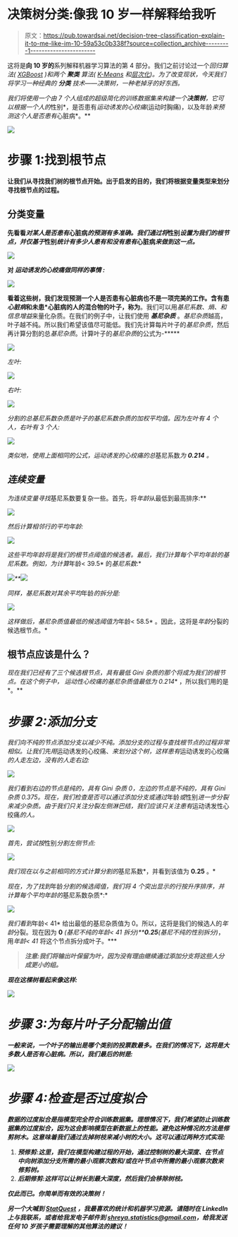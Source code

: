 # 决策树分类:像我 10 岁一样解释给我听

> 原文：<https://pub.towardsai.net/decision-tree-classification-explain-it-to-me-like-im-10-59a53c0b338f?source=collection_archive---------1----------------------->

这将是**向 10 岁的**系列解释机器学习算法的第 4 部分。我们之前讨论过一个*回归算法( [XGBoost](https://medium.com/towards-data-science/xgboost-regression-explain-it-to-me-like-im-10-2cf324b0bbdb) )和两个 ***聚类*** 算法( [K-Means](https://medium.com/towards-data-science/k-means-clustering-explain-it-to-me-like-im-10-e0badf10734a) 和[层次化](https://medium.com/towards-data-science/hierarchical-clustering-explain-it-to-me-like-im-10-f949f8f3f80))。为了改变现状，今天我们将学习一种经典的 ***分类*** 技术——决策树，一种老掉牙的好东西。*

*我们将使用一个由 7 个人组成的超级简化的训练数据集来构建一个**决策树**，它可以根据一个人的*性别*，是否患有*运动诱发的心绞痛*(运动时胸痛)，以及年龄*来预测这个人是否患有*心脏病*。**

**![](img/cd23492fb3c9a109adcb9c5361b30d49.png)**

# **步骤 1:找到根节点**

**让我们从寻找我们树的根节点开始。出于启发的目的，我们将根据变量类型来划分寻找根节点的过程。**

## **分类变量**

**先看看*对某人是否患有*心脏病*的预测有多准确。我们通过将*性别*设置为我们的根节点，并仅基于*性别*统计有多少人患有和没有患有*心脏病*来做到这一点。***

**![](img/e72f6d71d6ed437b02bc466c40756dfe.png)**

**对 ***运动诱发的心绞痛做同样的事情*** *:***

**![](img/29683c5aac0869a6b386690c6284bab1.png)**

**看着这些树，我们发现预测一个人是否患有心脏病也不是一项完美的工作。含有患*心脏病*和未患*心脏病的人的混合物的叶子，称为**。我们可以用*基尼系数、熵、*和*信息增益*来量化杂质。在我们的例子中，让我们使用 ***基尼杂质*** 。*基尼杂质*越高，叶子越不纯。所以我们希望该值尽可能低。我们先计算每片叶子的*基尼杂质*，然后再计算分割的总*基尼杂质*。计算叶子的*基尼杂质*的公式为-*****

*![](img/b25de920e701e8d9363f552caabf83e9.png)*

*左叶:*

*![](img/1aa66f310b2b1dfd0128f0fe3e62e536.png)*

*右叶:*

*![](img/985e95ba84a03650327cdb90ef02ff38.png)*

*分割的总基尼系数杂质是叶子的基尼系数杂质的加权平均值。因为左叶有 4 个人，右叶有 3 个人:*

*![](img/46d4462962bcbeeda9e4a1df27b48bd5.png)*

*类似地，使用上面相同的公式，*运动诱发的心绞痛*的总*基尼系数*为 **0.214** 。*

## *连续变量*

*为连续变量寻找*基尼系数要复杂一些。首先，将*年龄*从最低到最高排序:**

*![](img/31584d793a16537f45690b5f1a43648a.png)*

*然后计算相邻行的平均年龄:*

*![](img/36dde65d5190c35e5803f5937c58b7b9.png)*

*这些平均年龄将是我们的根节点阈值的候选者。最后，我们计算每个平均年龄的基尼系数。例如，为计算*年龄< 39.5* 的*基尼系数*:*

*![](img/dd83ea9f351fbd69c3f9580d233328b3.png)**![](img/9d03addf8f0363387ef9837ed2b781bb.png)*

*同样，*基尼系数*对其余平均*年龄*的拆分是:*

*![](img/5de80ec949dcd2ef1c43fcfa6c30d679.png)*

*这样做后，*基尼杂质*值最低的候选阈值为*年龄< 58.5* 。因此，这将是*年龄*分裂的候选根节点。*

## ****根节点应该是什么？****

*现在我们已经有了三个候选根节点，具有最低 *Gini 杂质*的那个将成为我们的根节点。在这个例子中， ***运动性心绞痛*的*基尼杂质*值最低为 0.214** ，所以我们用的是*。**

# *步骤 2:添加分支*

*我们向不纯的节点添加分支以减少不纯。添加分支的过程与查找根节点的过程非常相似。让我们先用*运动诱发的心绞痛、*来划分这个树，这样患有*运动诱发的心绞痛*的人走左边，没有的人走右边:*

*![](img/569a17ff90adc8ba15fbc338ce78d7a1.png)*

*我们看到右边的节点是纯的，具有 *Gini 杂质* 0，左边的节点是不纯的，具有 *Gini 杂质* 0.375。现在，我们检查是否可以通过添加分支或通过*年龄*或*性别*进一步分裂来减少杂质。由于我们只关注分裂左侧淋巴结，我们应该只关注患有*运动诱发性心绞痛*的人。*

*![](img/ebec21ff4aea8eb4c142b1fc69bed26d.png)*

*首先，尝试按*性别*分割左侧节点:*

*![](img/38b41a40cef01590fefeaff7b055c7df.png)*

*我们现在以与之前相同的方式计算分割的*基尼系数*，并看到该值为 **0.25** 。*

*现在，为了找到*年龄*分割的候选阈值，我们将 4 个突出显示的行按升序排序，并计算每个平均年龄的*基尼系数杂质*:*

*![](img/c0cb47c687587fbb2ea69ef7f1000707.png)*

*我们看到*年龄< 41* 给出最低的基尼杂质值为 0。所以，这将是我们的候选人的*年龄*分裂。现在因为 **0** *(基尼不纯的年龄< 41 拆分)*****0.25***(基尼不纯的性别拆分)*，用*年龄< 41* 将这个节点拆分成叶子。***

> ***注意:我们将输出叶保留为叶，因为没有理由继续通过添加分支将这些人分成更小的组。***

***现在这棵树看起来像这样:***

***![](img/0094297e49de273629110b50a011eac2.png)***

# ***步骤 3:为每片叶子分配输出值***

***一般来说，一个叶子的输出是哪个类别的投票数最多。在我们的情况下，这将是大多数人是否有心脏病。所以，我们最后的树是:***

***![](img/109a245338395659b3b024fc25843553.png)***

# ***步骤 4:检查是否过度拟合***

***数据的过度拟合是指模型完全符合训练数据集。理想情况下，我们希望防止训练数据集的过度拟合，因为这会影响模型在新数据上的性能。避免这种情况的方法是修剪树木。这意味着我们通过去掉树枝来减小树的大小。这可以通过两种方式实现:***

1.  *****预修剪**:这里，我们在模型构建过程的开始，通过控制树的最大深度、在节点中向树添加分支所需的最小观察次数和/或在叶节点中所需的最小观察次数来修剪树。***
2.  ***后期修剪:这样可以让树长到最大深度，然后我们会移除树枝。***

***仅此而已。你简单而有效的决策树！***

***另一个大喊到 [StatQuest](https://statquest.org/) ，我最喜欢的统计和机器学习资源。请随时在 LinkedIn 上与我联系，或者给我发电子邮件到 shreya.statistics@gmail.com，给我发送任何 10 岁孩子需要理解的其他算法的建议！***